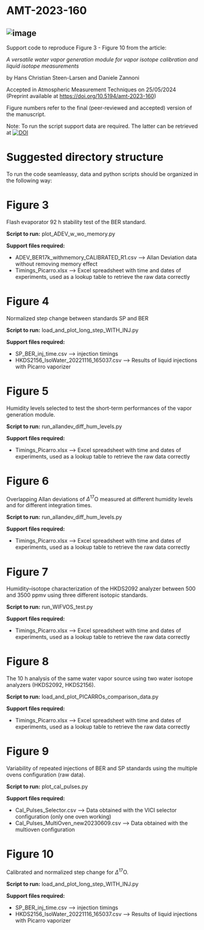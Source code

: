 # AMT-2023-160

![image](https://github.com/danielez83/AMT-2023-160/assets/7271070/5e46e5fa-aaa9-4121-a7ac-66c601523bda)
---


Support code to reproduce Figure 3 - Figure 10 from the article:

*A versatile water vapor generation module for vapor isotope calibration and liquid isotope measurements*

by Hans Christian Steen-Larsen and Daniele Zannoni

Accepted in Atmospheric Measurement Techniques on 25/05/2024 (Preprint available at https://doi.org/10.5194/amt-2023-160)

Figure numbers refer to the final (peer-reviewed and accepted) version of the manuscript.

Note: To run the script support data are required. The latter can be retrieved at [![DOI](https://zenodo.org/badge/DOI/10.5281/zenodo.12730778.svg)](https://doi.org/10.5281/zenodo.12730778)

# Suggested directory structure
To run the code seamleassy, data and python scripts should be organized in the following way:




# Figure 3
Flash evaporator 92 h stability test of the BER standard.

**Script to run:** plot_ADEV_w_wo_memory.py

**Support files required:**

- ADEV_BER17k_withmemory_CALIBRATED_R1.csv   --> Allan Deviation data without removing memory effect
- Timings_Picarro.xlsx                       --> Excel spreadsheet with time and dates of experiments, used as a lookup table to retrieve the raw data correctly

# Figure 4
Normalized step change between standards SP and BER

**Script to run:** load_and_plot_long_step_WITH_INJ.py

**Support files required:**

- SP_BER_inj_time.csv                         --> injection timings
- HKDS2156_IsoWater_20221116_165037.csv       --> Results of liquid injections with Picarro vaporizer

# Figure 5
Humidity levels selected to test the short-term performances of the vapor generation module.

**Script to run:** run_allandev_diff_hum_levels.py

**Support files required:**

- Timings_Picarro.xlsx                       --> Excel spreadsheet with time and dates of experiments, used as a lookup table to retrieve the raw data correctly

# Figure 6
Overlapping Allan deviations of $\Delta^{17}$O measured at different humidity levels and for different integration times.

**Script to run:** run_allandev_diff_hum_levels.py

**Support files required:**

- Timings_Picarro.xlsx                       --> Excel spreadsheet with time and dates of experiments, used as a lookup table to retrieve the raw data correctly

# Figure 7
Humidity–isotope characterization of the HKDS2092 analyzer between 500 and 3500 ppmv using three different isotopic standards.

**Script to run:** run_WIFVOS_test.py

**Support files required:**

- Timings_Picarro.xlsx                       --> Excel spreadsheet with time and dates of experiments, used as a lookup table to retrieve the raw data correctly

# Figure 8
The 10 h analysis of the same water vapor source using two water isotope analyzers (HKDS2092, HKDS2156).

**Script to run:** load_and_plot_PICARROs_comparison_data.py

**Support files required:**

- Timings_Picarro.xlsx                       --> Excel spreadsheet with time and dates of experiments, used as a lookup table to retrieve the raw data correctly

# Figure 9
Variability of repeated injections of BER and SP standards using the multiple ovens configuration (raw data). 

**Script to run:** plot_cal_pulses.py

**Support files required:**
- Cal_Pulses_Selector.csv                    --> Data obtained with the VICI selector configuration (only one oven working)
- Cal_Pulses_MultiOven_new20230609.csv       --> Data obtained with the multioven configuration

# Figure 10
Calibrated and normalized step change for $\Delta^{17}$O. 

**Script to run:** load_and_plot_long_step_WITH_INJ.py

**Support files required:**

- SP_BER_inj_time.csv                         --> injection timings
- HKDS2156_IsoWater_20221116_165037.csv       --> Results of liquid injections with Picarro vaporizer
